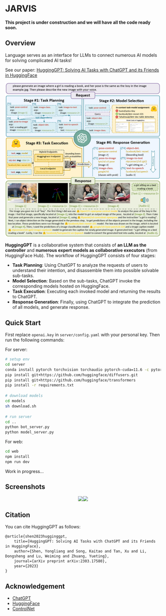 # JARVIS

**This project is under construction and we will have all the code ready soon.**

## Overview

Language serves as an interface for LLMs to connect numerous AI models for solving complicated AI tasks!

See our paper: [HuggingGPT: Solving AI Tasks with ChatGPT and its Friends in HuggingFace](http://arxiv.org/abs/2303.17580)

<p align="center"><img src="./assets/overview.jpg"></p>

**HuggingGPT** is a collaborative system that consists of **an LLM as the controller** and **numerous expert models as collaborative executors** (from HuggingFace Hub). The workflow of HuggingGPT consists of four stages:
+ **Task Planning**: Using ChatGPT to analyze the requests of users to understand their intention, and disassemble them into possible solvable sub-tasks.
+ **Model Selection**: Based on the sub-tasks, ChatGPT invoke the corresponding models hosted on HuggingFace.
+ **Task Execution**: Executing each invoked model and returning the results to ChatGPT.
+ **Response Generation**: Finally, using ChatGPT to integrate the prediction of all models, and generate response.

## Quick Start

First replace `openai.key` in `server/config.yaml` with your personal key. Then run the following commands:

For server:

```bash
# setup env
cd server
conda install pytorch torchvision torchaudio pytorch-cuda=11.6 -c pytorch 
pip install git+https://github.com/huggingface/diffusers.git
pip install git+https://github.com/huggingface/transformers
pip install -r requirements.txt

# download models
cd models
sh download.sh

# run server
cd ..
python bot_server.py
python model_server.py
```

For web:

```bash
cd web
npm install
npm run dev
```

Work in progress...

## Screenshots

<p align="center"><img src="./assets/screenshot_q.jpg"><img src="./assets/screenshot_a.jpg"></p>

## Citation
You can cite HuggingGPT as follows:

    @article{shen2023hugginggpt,
        title={HuggingGPT: Solving AI Tasks with ChatGPT and its Friends in HuggingFace},
        author={Shen, Yongliang and Song, Kaitao and Tan, Xu and Li, Dongsheng and Lu, Weiming and Zhuang, Yueting},
        journal={arXiv preprint arXiv:2303.17580},
        year={2023}
    }

## Acknowledgement

- [ChatGPT](https://platform.openai.com/)
- [HuggingFace](https://huggingface.co/)
- [ControlNet](https://github.com/lllyasviel/ControlNet)
